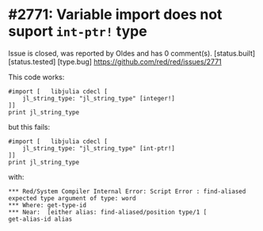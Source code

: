
#2771: Variable import does not suport `int-ptr!` type
================================================================================
Issue is closed, was reported by Oldes and has 0 comment(s).
[status.built] [status.tested] [type.bug]
<https://github.com/red/red/issues/2771>

This code works:
```
#import [	libjulia cdecl [
    jl_string_type: "jl_string_type" [integer!]
]]
print jl_string_type
```
but this fails:
```
#import [	libjulia cdecl [
    jl_string_type: "jl_string_type" [int-ptr!]
]]
print jl_string_type
```
with:
```
*** Red/System Compiler Internal Error: Script Error : find-aliased expected type argument of type: word 
*** Where: get-type-id 
*** Near:  [either alias: find-aliased/position type/1 [
get-alias-id alias
```


